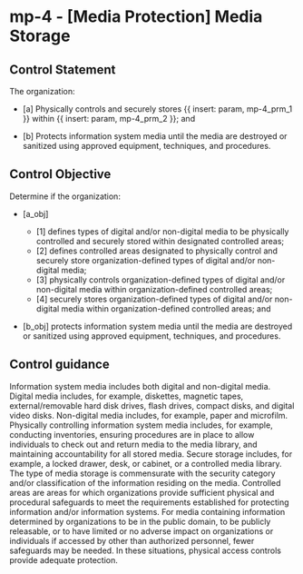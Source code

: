 # mp-4 - \[Media Protection\] Media Storage

## Control Statement

The organization:

- \[a\] Physically controls and securely stores {{ insert: param, mp-4_prm_1 }} within {{ insert: param, mp-4_prm_2 }}; and

- \[b\] Protects information system media until the media are destroyed or sanitized using approved equipment, techniques, and procedures.

## Control Objective

Determine if the organization:

- \[a_obj\]

  - \[1\] defines types of digital and/or non-digital media to be physically controlled and securely stored within designated controlled areas;
  - \[2\] defines controlled areas designated to physically control and securely store organization-defined types of digital and/or non-digital media;
  - \[3\] physically controls organization-defined types of digital and/or non-digital media within organization-defined controlled areas;
  - \[4\] securely stores organization-defined types of digital and/or non-digital media within organization-defined controlled areas; and

- \[b_obj\] protects information system media until the media are destroyed or sanitized using approved equipment, techniques, and procedures.

## Control guidance

Information system media includes both digital and non-digital media. Digital media includes, for example, diskettes, magnetic tapes, external/removable hard disk drives, flash drives, compact disks, and digital video disks. Non-digital media includes, for example, paper and microfilm. Physically controlling information system media includes, for example, conducting inventories, ensuring procedures are in place to allow individuals to check out and return media to the media library, and maintaining accountability for all stored media. Secure storage includes, for example, a locked drawer, desk, or cabinet, or a controlled media library. The type of media storage is commensurate with the security category and/or classification of the information residing on the media. Controlled areas are areas for which organizations provide sufficient physical and procedural safeguards to meet the requirements established for protecting information and/or information systems. For media containing information determined by organizations to be in the public domain, to be publicly releasable, or to have limited or no adverse impact on organizations or individuals if accessed by other than authorized personnel, fewer safeguards may be needed. In these situations, physical access controls provide adequate protection.
